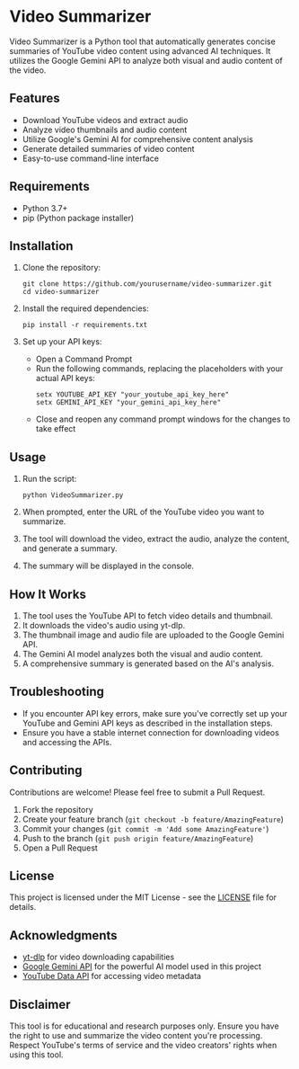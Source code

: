 # Video Summarizer

Video Summarizer is a Python tool that automatically generates concise summaries of YouTube video content using advanced AI techniques. It utilizes the Google Gemini API to analyze both visual and audio content of the video.

## Features

- Download YouTube videos and extract audio
- Analyze video thumbnails and audio content
- Utilize Google's Gemini AI for comprehensive content analysis
- Generate detailed summaries of video content
- Easy-to-use command-line interface

## Requirements

- Python 3.7+
- pip (Python package installer)

## Installation

1. Clone the repository:
   ```
   git clone https://github.com/yourusername/video-summarizer.git
   cd video-summarizer
   ```

2. Install the required dependencies:
   ```
   pip install -r requirements.txt
   ```

3. Set up your API keys:
   - Open a Command Prompt
   - Run the following commands, replacing the placeholders with your actual API keys:
     ```
     setx YOUTUBE_API_KEY "your_youtube_api_key_here"
     setx GEMINI_API_KEY "your_gemini_api_key_here"
     ```
   - Close and reopen any command prompt windows for the changes to take effect

## Usage

1. Run the script:
   ```
   python VideoSummarizer.py
   ```

2. When prompted, enter the URL of the YouTube video you want to summarize.

3. The tool will download the video, extract the audio, analyze the content, and generate a summary.

4. The summary will be displayed in the console.

## How It Works

1. The tool uses the YouTube API to fetch video details and thumbnail.
2. It downloads the video's audio using yt-dlp.
3. The thumbnail image and audio file are uploaded to the Google Gemini API.
4. The Gemini AI model analyzes both the visual and audio content.
5. A comprehensive summary is generated based on the AI's analysis.

## Troubleshooting

- If you encounter API key errors, make sure you've correctly set up your YouTube and Gemini API keys as described in the installation steps.
- Ensure you have a stable internet connection for downloading videos and accessing the APIs.

## Contributing

Contributions are welcome! Please feel free to submit a Pull Request.

1. Fork the repository
2. Create your feature branch (`git checkout -b feature/AmazingFeature`)
3. Commit your changes (`git commit -m 'Add some AmazingFeature'`)
4. Push to the branch (`git push origin feature/AmazingFeature`)
5. Open a Pull Request

## License

This project is licensed under the MIT License - see the [LICENSE](LICENSE) file for details.

## Acknowledgments

- [yt-dlp](https://github.com/yt-dlp/yt-dlp) for video downloading capabilities
- [Google Gemini API](https://deepmind.google/technologies/gemini/) for the powerful AI model used in this project
- [YouTube Data API](https://developers.google.com/youtube/v3) for accessing video metadata

## Disclaimer

This tool is for educational and research purposes only. Ensure you have the right to use and summarize the video content you're processing. Respect YouTube's terms of service and the video creators' rights when using this tool.
